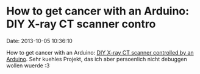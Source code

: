 How to get cancer with an Arduino: DIY X-ray CT scanner contro
==============================================================

Date: 2013-10-05 10:36:10

How to get cancer with an Arduino: [DIY X-ray CT scanner controlled by
an Arduino](http://www.youtube.com/watch?v=hF3V-GHiJ78). Sehr kuehles
Projekt, das ich aber persoenlich nicht debuggen wollen wuerde :3
